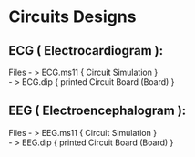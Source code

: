 Circuits Designs
==================================

ECG ( Electrocardiogram ):
----------------------------
Files - > ECG.ms11  { Circuit Simulation }  
      - > ECG.dip { printed Circuit Board (Board) }
	  
EEG ( Electroencephalogram ):
----------------------------
Files - > EEG.ms11  { Circuit Simulation }  
      - > EEG.dip { printed Circuit Board (Board) }
